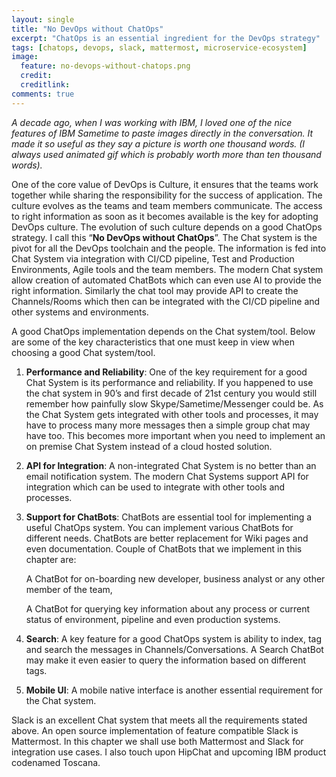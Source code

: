 ```yaml
---
layout: single
title: "No DevOps without ChatOps"
excerpt: "ChatOps is an essential ingredient for the DevOps strategy"
tags: [chatops, devops, slack, mattermost, microservice-ecosystem]
image:
  feature: no-devops-without-chatops.png
  credit:
  creditlink: 
comments: true
---
```

_A decade ago, when I was working with IBM, I loved one of the nice features of IBM Sametime to paste images directly in the conversation. It made it so useful as they say a picture is worth one thousand words. (I always used animated gif which is probably worth more than ten thousand words)._

One of the core value of DevOps is Culture, it ensures that the teams work together while sharing the responsibility for the success of application. The culture evolves as the teams and team members communicate. The access to right information as soon as it becomes available is the key for adopting DevOps culture. The evolution of such culture depends on a good ChatOps strategy. I call this “**No DevOps without ChatOps**”.  The Chat system is the pivot for all the DevOps toolchain and the people. The information is fed into Chat System via integration with CI/CD pipeline, Test and Production Environments, Agile tools and the team members. The modern Chat system allow creation of automated ChatBots which can even use AI to provide the right information. Similarly the chat tool may provide API to create the Channels/Rooms which then can be integrated with the CI/CD pipeline and other systems and environments.

A good ChatOps implementation depends on the Chat system/tool. Below are some of the key characteristics that one must keep in view when choosing a good Chat system/tool.

1.	**Performance and Reliability**: One of the key requirement for a good Chat System is its performance and reliability. If you happened to use the chat system in 90’s and first decade of 21st century you would still remember how painfully slow Skype/Sametime/Messenger could be. As the Chat System gets integrated with other tools and processes, it may have to process many more messages then a simple group chat may have too. This becomes more important when you need to implement an on premise Chat System instead of a cloud hosted solution.

2.	**API for Integration**: A non-integrated Chat System is no better than an email notification system. The modern Chat Systems support API for integration which can be used to integrate with other tools and processes.

3.	**Support for ChatBots**: ChatBots are essential tool for implementing a useful ChatOps system. You can implement various ChatBots for different needs. ChatBots are better replacement for Wiki pages and even documentation. Couple of ChatBots that we implement in this chapter are:

    A ChatBot for on-boarding new developer, business analyst or any other member of the team,

    A ChatBot for querying key information about any process or current status of environment, pipeline and even production systems.

4.	**Search**: A key feature for a good ChatOps system is ability to index, tag and search the messages in Channels/Conversations. A Search ChatBot may make it even easier to query the information based on different tags.

5.	**Mobile UI**: A mobile native interface is another essential requirement for the Chat system.

Slack is an excellent Chat system that meets all the requirements stated above. An open source implementation of feature compatible Slack is Mattermost. In this chapter we shall use both Mattermost and Slack for integration use cases. I also touch upon HipChat and upcoming IBM product codenamed Toscana.

